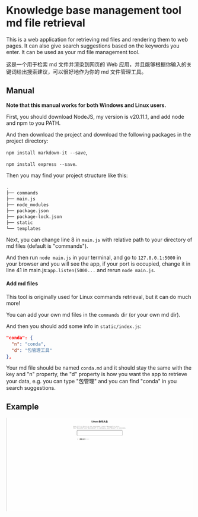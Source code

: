 # Knowledge base management tool md file retrieval

This is a web application for retrieving md files and rendering them to web pages. It can also give search suggestions based on the keywords you enter. It can be used as your md file management tool.

这是一个用于检索 md 文件并渲染到网页的 Web 应用，并且能够根据你输入的关键词给出搜索建议，可以很好地作为你的 md 文件管理工具。

## Manual

**Note that this manual works for both Windows and Linux users.**

First, you should download NodeJS, my version is v20.11.1, and add node and npm to you PATH.

And then download the project and download the following packages in the project directory:

`npm install markdown-it --save`,

`npm install express --save`.

Then you may find your project structure like this:

```shell
.
├── commands
├── main.js
├── node_modules
├── package.json
├── package-lock.json
├── static
└── templates
```

Next, you can change line 8 in `main.js` with relative path to your directory of md files (default is "commands").

And then run `node main.js` in your terminal, and go to `127.0.0.1:5000` in your browser and you will see the app, if your port is occupied, change it in line 41 in main.js:`app.listen(5000...` and rerun `node main.js`.

#### Add md files

This tool is originally used for Linux commands retrieval, but it can do much more!

You can add your own md files in the `commands` dir (or your own md dir).

And then you should add some info in `static/index.js`:

```json
"conda": {
  "n": "conda",
  "d": "包管理工具"
},
```

Your md file should be named `conda.md` and it should stay the same with the key and "n" property, the "d" property is how you want the app to retrieve your data, e.g. you can type "包管理" and you can find "conda" in you search suggestions.

## Example

![recording](./recording.gif)
